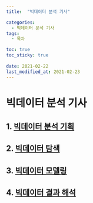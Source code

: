 ```yaml
---
title:  "빅데이터 분석 기사"

categories:
  - 빅데이터 분석 기사
tags:
  - 목차

toc: true
toc_sticky: true
 
date: 2021-02-22
last_modified_at: 2021-02-23
---
```


# 빅데이터 분석 기사

## 1. [빅데이터 분석 기획]()
## 2. [빅데이터 탐색]()
## 3. [빅데이터 모델링]()
## 4. [빅데이터 결과 해석]()
